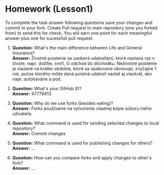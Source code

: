 # Homework (Lesson1)
To complete the task answer following questions save your changes and commit to your fork. Create Pull request to main repository (one you forked from) to send this for check. You will earn one point for each meaningful answer plus one for sucessfull pull request.

1. **Question:** What's the main difference between Life and General Insurance?  
   **Answer:** Životné poistenie sa zaoberá udalosťami, ktoré nastanú raz v živote, napr. dožitie, smrť, či odchod do dôchodku. Neživotné poistenie je viazané na krátke obdobie, ktoré sa opakovane obnovuje, zvyčajne 1 rok, počas ktorého môže daná poistná udalosť nastať aj viackrát, ako napr. autohavárie a pod.

2. **Question:** What's your GitHub ID?  
   **Answer:** 47779413

3. **Question:** Why do we use forks (besides eating)?  
   **Answer:** Forks používame na vytvorenie vlastnej kópie súboru iného užívateľa.

4. **Question:** What command is used for sending selected changes to local repository?  
   **Answer:** Commit changes

5. **Question:** What command is used for publishing changes for others?  
   **Answer:** ...

6. **Question:** How can you compare forks and apply changes to other's fork?  
   **Answer:** ...

